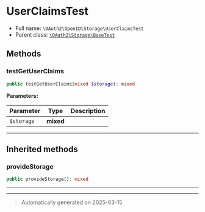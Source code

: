 
# UserClaimsTest





* Full name: `\OAuth2\OpenID\Storage\UserClaimsTest`
* Parent class: [`\OAuth2\Storage\BaseTest`](../../Storage/BaseTest.md)




## Methods


### testGetUserClaims



```php
public testGetUserClaims(mixed $storage): mixed
```








**Parameters:**

| Parameter | Type | Description |
|-----------|------|-------------|
| `$storage` | **mixed** |  |





***


## Inherited methods


### provideStorage



```php
public provideStorage(): mixed
```












***


***
> Automatically generated on 2025-03-15

